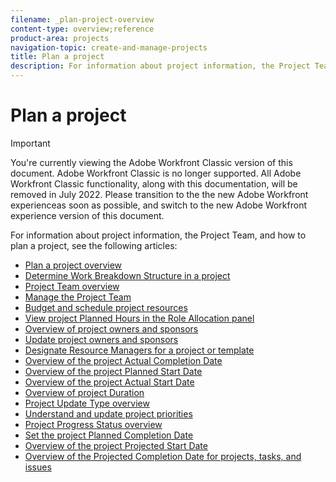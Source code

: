 ```yaml
---
filename: _plan-project-overview
content-type: overview;reference
product-area: projects
navigation-topic: create-and-manage-projects
title: Plan a project
description: For information about project information, the Project Team, and how to plan a project, see the following articles - EDIT ME.
---
```


# Plan a project

>[!IMPORTANT]
>
>You're currently viewing the Adobe Workfront Classic version of this document. Adobe Workfront Classic is no longer supported. All Adobe Workfront Classic functionality, along with this documentation, will be removed in July 2022. Please transition to the the new Adobe Workfront experienceas soon as possible, and switch to the new Adobe Workfront experience version of this document.

For information about project information, the Project&nbsp;Team, and how to plan a project, see the following articles:

* [Plan a project overview](../../../manage-work/projects/planning-a-project/plan-project.md) 
* [Determine Work Breakdown Structure in a project](../../../manage-work/projects/planning-a-project/determine-project-work-breakdown-structure.md) 
* [Project Team overview](../../../manage-work/projects/planning-a-project/project-team-overview.md) 
* [Manage the Project Team](../../../manage-work/projects/planning-a-project/manage-project-team.md) 
* [Budget and schedule project resources](../../../manage-work/projects/planning-a-project/budget-and-schedule-project-resources.md) 
* [View project Planned Hours in the Role Allocation panel](../../../manage-work/projects/planning-a-project/view-planed-hours-in-role-allocation-panel.md) 
* [Overview of project owners and sponsors](../../../manage-work/projects/planning-a-project/project-owners-and-sponsors.md) 
* [Update project owners and sponsors](../../../manage-work/projects/planning-a-project/update-project-owners-and-sponsors.md) 
* [Designate Resource Managers for a project or template](../../../manage-work/projects/planning-a-project/designate-resource-managers-for-projects-and-templates.md) 
* [Overview of the project Actual Completion Date](../../../manage-work/projects/planning-a-project/project-actual-completion-date.md) 
* [Overview of the project Planned Start Date](../../../manage-work/projects/planning-a-project/project-planned-start-date.md) 
* [Overview of the project Actual Start Date](../../../manage-work/projects/planning-a-project/project-actual-start-date.md) 
* [Overview of project Duration](../../../manage-work/projects/planning-a-project/project-duration.md) 
* [Project Update Type overview](../../../manage-work/projects/planning-a-project/project-update-type-overview.md) 
* [Understand and update project priorities](../../../manage-work/projects/planning-a-project/project-priority.md) 
* [Project Progress Status overview](../../../manage-work/projects/planning-a-project/project-progress-status.md) 
* [Set the project Planned Completion Date](../../../manage-work/projects/planning-a-project/project-planned-completion-date.md) 
* [Overview of the project Projected Start Date](../../../manage-work/projects/planning-a-project/project-projected-start-date.md) 
* [Overview of the Projected Completion Date for projects, tasks, and issues](../../../manage-work/projects/planning-a-project/project-projected-completion-date.md)

